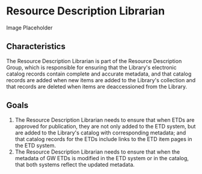 # Resource Description Librarian

Image Placeholder

## Characteristics
The Resource Description Librarian is part of the Resource Description Group, which is responsible for ensuring that the Library's electronic catalog records contain complete and accurate metadata, and that catalog records are added when new items are added to the Library's collection and that records are deleted when items are deaccessioned from the Library.

## Goals
1. The Resource Description Librarian needs to ensure that when ETDs are approved for publication, they are not only added to the ETD system, but are added to the Library's catalog with corresponding metadata; and that catalog records for the ETDs include links to the ETD item pages in the ETD system.
2. The Resource Description Librarian needs to ensure that when the metadata of GW ETDs is modified in the ETD system or in the catalog, that both systems reflect the updated metadata.
